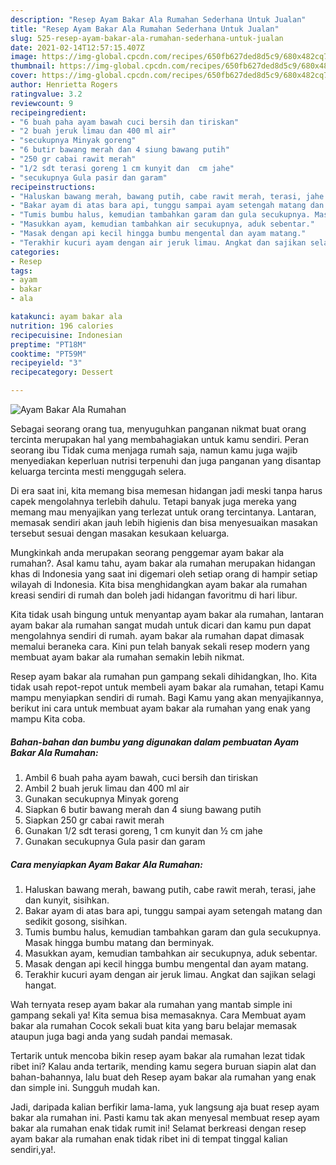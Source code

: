 ```yaml
---
description: "Resep Ayam Bakar Ala Rumahan Sederhana Untuk Jualan"
title: "Resep Ayam Bakar Ala Rumahan Sederhana Untuk Jualan"
slug: 525-resep-ayam-bakar-ala-rumahan-sederhana-untuk-jualan
date: 2021-02-14T12:57:15.407Z
image: https://img-global.cpcdn.com/recipes/650fb627ded8d5c9/680x482cq70/ayam-bakar-ala-rumahan-foto-resep-utama.jpg
thumbnail: https://img-global.cpcdn.com/recipes/650fb627ded8d5c9/680x482cq70/ayam-bakar-ala-rumahan-foto-resep-utama.jpg
cover: https://img-global.cpcdn.com/recipes/650fb627ded8d5c9/680x482cq70/ayam-bakar-ala-rumahan-foto-resep-utama.jpg
author: Henrietta Rogers
ratingvalue: 3.2
reviewcount: 9
recipeingredient:
- "6 buah paha ayam bawah cuci bersih dan tiriskan"
- "2 buah jeruk limau dan 400 ml air"
- "secukupnya Minyak goreng"
- "6 butir bawang merah dan 4 siung bawang putih"
- "250 gr cabai rawit merah"
- "1/2 sdt terasi goreng 1 cm kunyit dan  cm jahe"
- "secukupnya Gula pasir dan garam"
recipeinstructions:
- "Haluskan bawang merah, bawang putih, cabe rawit merah, terasi, jahe dan kunyit, sisihkan."
- "Bakar ayam di atas bara api, tunggu sampai ayam setengah matang dan sedikit gosong, sisihkan."
- "Tumis bumbu halus, kemudian tambahkan garam dan gula secukupnya. Masak hingga bumbu matang dan berminyak."
- "Masukkan ayam, kemudian tambahkan air secukupnya, aduk sebentar."
- "Masak dengan api kecil hingga bumbu mengental dan ayam matang."
- "Terakhir kucuri ayam dengan air jeruk limau. Angkat dan sajikan selagi hangat."
categories:
- Resep
tags:
- ayam
- bakar
- ala

katakunci: ayam bakar ala 
nutrition: 196 calories
recipecuisine: Indonesian
preptime: "PT18M"
cooktime: "PT59M"
recipeyield: "3"
recipecategory: Dessert

---
```



![Ayam Bakar Ala Rumahan](https://img-global.cpcdn.com/recipes/650fb627ded8d5c9/680x482cq70/ayam-bakar-ala-rumahan-foto-resep-utama.jpg)

Sebagai seorang orang tua, menyuguhkan panganan nikmat buat orang tercinta merupakan hal yang membahagiakan untuk kamu sendiri. Peran seorang ibu Tidak cuma menjaga rumah saja, namun kamu juga wajib menyediakan keperluan nutrisi terpenuhi dan juga panganan yang disantap keluarga tercinta mesti menggugah selera.

Di era  saat ini, kita memang bisa memesan hidangan jadi meski tanpa harus capek mengolahnya terlebih dahulu. Tetapi banyak juga mereka yang memang mau menyajikan yang terlezat untuk orang tercintanya. Lantaran, memasak sendiri akan jauh lebih higienis dan bisa menyesuaikan masakan tersebut sesuai dengan masakan kesukaan keluarga. 



Mungkinkah anda merupakan seorang penggemar ayam bakar ala rumahan?. Asal kamu tahu, ayam bakar ala rumahan merupakan hidangan khas di Indonesia yang saat ini digemari oleh setiap orang di hampir setiap wilayah di Indonesia. Kita bisa menghidangkan ayam bakar ala rumahan kreasi sendiri di rumah dan boleh jadi hidangan favoritmu di hari libur.

Kita tidak usah bingung untuk menyantap ayam bakar ala rumahan, lantaran ayam bakar ala rumahan sangat mudah untuk dicari dan kamu pun dapat mengolahnya sendiri di rumah. ayam bakar ala rumahan dapat dimasak memalui beraneka cara. Kini pun telah banyak sekali resep modern yang membuat ayam bakar ala rumahan semakin lebih nikmat.

Resep ayam bakar ala rumahan pun gampang sekali dihidangkan, lho. Kita tidak usah repot-repot untuk membeli ayam bakar ala rumahan, tetapi Kamu mampu menyiapkan sendiri di rumah. Bagi Kamu yang akan menyajikannya, berikut ini cara untuk membuat ayam bakar ala rumahan yang enak yang mampu Kita coba.

<!--inarticleads1-->

##### Bahan-bahan dan bumbu yang digunakan dalam pembuatan Ayam Bakar Ala Rumahan:

1. Ambil 6 buah paha ayam bawah, cuci bersih dan tiriskan
1. Ambil 2 buah jeruk limau dan 400 ml air
1. Gunakan secukupnya Minyak goreng
1. Siapkan 6 butir bawang merah dan 4 siung bawang putih
1. Siapkan 250 gr cabai rawit merah
1. Gunakan 1/2 sdt terasi goreng, 1 cm kunyit dan ½ cm jahe
1. Gunakan secukupnya Gula pasir dan garam




<!--inarticleads2-->

##### Cara menyiapkan Ayam Bakar Ala Rumahan:

1. Haluskan bawang merah, bawang putih, cabe rawit merah, terasi, jahe dan kunyit, sisihkan.
1. Bakar ayam di atas bara api, tunggu sampai ayam setengah matang dan sedikit gosong, sisihkan.
1. Tumis bumbu halus, kemudian tambahkan garam dan gula secukupnya. Masak hingga bumbu matang dan berminyak.
1. Masukkan ayam, kemudian tambahkan air secukupnya, aduk sebentar.
1. Masak dengan api kecil hingga bumbu mengental dan ayam matang.
1. Terakhir kucuri ayam dengan air jeruk limau. Angkat dan sajikan selagi hangat.




Wah ternyata resep ayam bakar ala rumahan yang mantab simple ini gampang sekali ya! Kita semua bisa memasaknya. Cara Membuat ayam bakar ala rumahan Cocok sekali buat kita yang baru belajar memasak ataupun juga bagi anda yang sudah pandai memasak.

Tertarik untuk mencoba bikin resep ayam bakar ala rumahan lezat tidak ribet ini? Kalau anda tertarik, mending kamu segera buruan siapin alat dan bahan-bahannya, lalu buat deh Resep ayam bakar ala rumahan yang enak dan simple ini. Sungguh mudah kan. 

Jadi, daripada kalian berfikir lama-lama, yuk langsung aja buat resep ayam bakar ala rumahan ini. Pasti kamu tak akan menyesal membuat resep ayam bakar ala rumahan enak tidak rumit ini! Selamat berkreasi dengan resep ayam bakar ala rumahan enak tidak ribet ini di tempat tinggal kalian sendiri,ya!.

